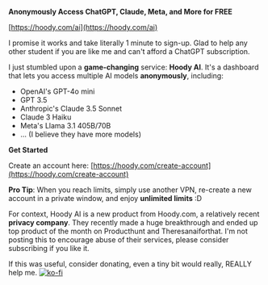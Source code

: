 
**Anonymously Access ChatGPT, Claude, Meta, and More for FREE**

[https://hoody.com/ai](https://hoody.com/ai)

I promise it works and take literally 1 minute to sign-up. Glad to help any other student if you are like me and can't afford a ChatGPT subscription.

I just stumbled upon a **game-changing** service: **Hoody AI**. It's a dashboard that lets you access multiple AI models **anonymously**, including:

* OpenAI's GPT-4o mini
* GPT 3.5
* Anthropic's Claude 3.5 Sonnet 
* Claude 3 Haiku
* Meta's Llama 3.1 405B/70B
* ... (I believe they have more models)

**Get Started**

Create an account here: [https://hoody.com/create-account](https://hoody.com/create-account)

**Pro Tip**: When you reach limits, simply use another VPN, re-create a new account in a private window, and enjoy **unlimited limits** :D

For context, Hoody AI is a new product from Hoody.com, a relatively recent **privacy company**. They recently made a huge breakthrough and ended up top product of the month on Producthunt and Theresanaiforthat.
I'm not posting this to encourage abuse of their services, please consider subscribing if you like it. 

If this was useful, consider donating, even a tiny bit would really, REALLY help me.
[![ko-fi](https://www.ko-fi.com/img/githubbutton_sm.svg)](https://ko-fi.com/D1D7YARD)
